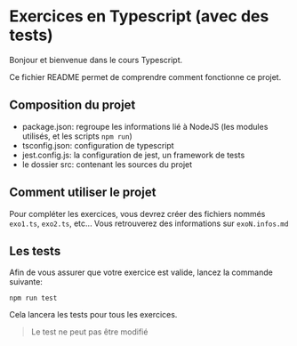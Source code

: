 # Exercices en Typescript (avec des tests)

Bonjour et bienvenue dans le cours Typescript.

Ce fichier README permet de comprendre comment fonctionne ce projet.

## Composition du projet

- package.json: regroupe les informations lié à NodeJS (les modules utilisés, et les scripts `npm run`)
- tsconfig.json: configuration de typescript
- jest.config.js: la configuration de jest, un framework de tests
- le dossier src: contenant les sources du projet

## Comment utiliser le projet

Pour compléter les exercices, vous devrez créer des fichiers nommés `exo1.ts`, `exo2.ts`, etc...
Vous retrouverez des informations sur `exoN.infos.md`

## Les tests

Afin de vous assurer que votre exercice est valide, lancez la commande suivante:
```
npm run test
```

Cela lancera les tests pour tous les exercices.

> Le test ne peut pas être modifié
